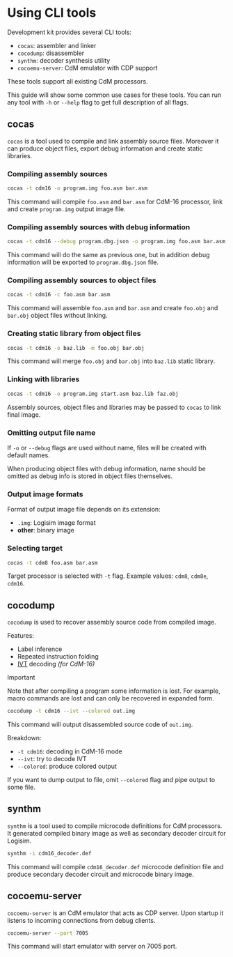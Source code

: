# Using CLI tools

Development kit provides several CLI tools:
- `cocas`: assembler and linker
- `cocodump`: disassembler
- `synthm`: decoder synthesis utility
- `cocoemu-server`: CdM emulator with CDP support

These tools support all existing CdM processors.

This guide will show some common use cases for these tools.
You can run any tool with `-h` or `--help` flag to get full description of all flags.

## cocas

`cocas` is a tool used to compile and link assembly source files. Moreover it can produce object files, export debug information and create static libraries.

### Compiling assembly sources

```bash
cocas -t cdm16 -o program.img foo.asm bar.asm
```

This command will compile `foo.asm` and `bar.asm` for CdM-16 processor, link and create `program.img` output image file.

### Compiling assembly sources with debug information

```bash
cocas -t cdm16 --debug program.dbg.json -o program.img foo.asm bar.asm
```

This command will do the same as previous one, but in addition debug information will be exported to `program.dbg.json` file.

### Compiling assembly sources to object files

```bash
cocas -t cdm16 -c foo.asm bar.asm
```

This command will assemble `foo.asm` and `bar.asm` and create `foo.obj` and `bar.obj` object files without linking.

### Creating static library from object files

```bash
cocas -t cdm16 -o baz.lib -m foo.obj bar.obj
```

This command will merge `foo.obj` and `bar.obj` into `baz.lib` static library.

### Linking with libraries

```bash
cocas -t cdm16 -o program.img start.asm baz.lib faz.obj
```

Assembly sources, object files and libraries may be passed to `cocas` to link final image.

### Omitting output file name

If `-o` or `--debug` flags are used without name, files will be created with default names.

When producing object files with debug information, name should be omitted as debug info is stored in object files themselves.

### Output image formats

Format of output image file depends on its extension:
- `.img`: Logisim image format
- **other**: binary image

### Selecting target

```bash
cocas -t cdm8 foo.asm bar.asm
```

Target processor is selected with `-t` flag. Example values: `cdm8`, `cdm8e`, `cdm16`. 

## cocodump

`cocodump` is used to recover assembly source code from compiled image.

Features:
- Label inference
- Repeated instruction folding
- [IVT](../cdm16/cdm16-overview.md#startup-and-ivt) decoding *(for CdM-16)*

> [!IMPORTANT]
> Note that after compiling a program some information is lost.
> For example, macro commands are lost and can only be recovered in expanded form.

```bash
cocodump -t cdm16 --ivt --colored out.img
```

This command will output disassembled source code of `out.img`.

Breakdown:
- `-t cdm16`: decoding in CdM-16 mode
- `--ivt`: try to decode IVT
- `--colored`: produce colored output

If you want to dump output to file, omit `--colored` flag and pipe output to some file.

## synthm

`synthm` is a tool used to compile microcode definitions for CdM processors. It generated compiled binary image as well as secondary decoder circuit for Logisim.

```bash
synthm -i cdm16_decoder.def
```

This command will compile `cdm16_decoder.def` microcode definition file and produce secondary decoder circuit and microcode binary image.

## cocoemu-server

`cocoemu-server` is an CdM emulator that acts as CDP server. Upon startup it listens to incoming connections from debug clients.

```bash
cocoemu-server --port 7005
```

This command will start emulator with server on 7005 port.

